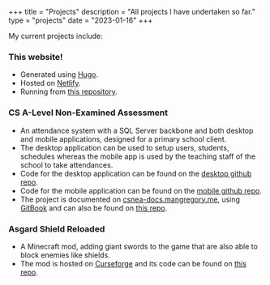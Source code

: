 +++
title = "Projects"
description = "All projects I have undertaken so far."
type = "projects"
date = "2023-01-16"
+++

My current projects include:

### This website!

* Generated using [Hugo](https://gohugo.io/).
* Hosted on [Netlify](https://netlify.com/).
* Running from [this repository](https://github.com/ManGregory128/website).
  
### CS A-Level Non-Examined Assessment

* An attendance system with a SQL Server backbone and both desktop and mobile applications, designed for a primary school client.
* The desktop application can be used to setup users, students, schedules whereas the mobile app is used by the teaching staff of the school to take attendances.
* Code for the desktop application can be found on the [desktop github repo](https://github.com/ManGregory128/csNEA-Desktop).
* Code for the mobile application can be found on the [mobile github repo](https://github.com/ManGregory128/csNEA-Mobile).
* The project is documented on [csnea-docs.mangregory.me](https://csnea-docs.mangregory.me/), using [GitBook](https://www.gitbook.com/) and can also be found on [this repo](https://github.com/ManGregory128/csNEA-docs).
  
### Asgard Shield Reloaded

* A Minecraft mod, adding giant swords to the game that are also able to block enemies like shields.
* The mod is hosted on [Curseforge](https://www.curseforge.com/minecraft/mc-mods/asgard-shield-reloaded) and its code can be found on [this repo](https://github.com/ManGregory128/asgardshieldreloaded).